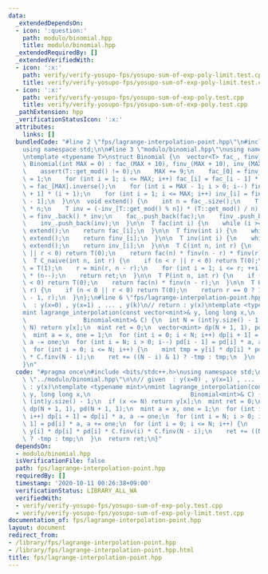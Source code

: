 ```yaml
---
data:
  _extendedDependsOn:
  - icon: ':question:'
    path: modulo/binomial.hpp
    title: modulo/binomial.hpp
  _extendedRequiredBy: []
  _extendedVerifiedWith:
  - icon: ':x:'
    path: verify/verify-yosupo-fps/yosupo-sum-of-exp-poly-limit.test.cpp
    title: verify/verify-yosupo-fps/yosupo-sum-of-exp-poly-limit.test.cpp
  - icon: ':x:'
    path: verify/verify-yosupo-fps/yosupo-sum-of-exp-poly.test.cpp
    title: verify/verify-yosupo-fps/yosupo-sum-of-exp-poly.test.cpp
  _pathExtension: hpp
  _verificationStatusIcon: ':x:'
  attributes:
    links: []
  bundledCode: "#line 2 \"fps/lagrange-interpolation-point.hpp\"\n#include <bits/stdc++.h>\n\
    using namespace std;\n\n#line 3 \"modulo/binomial.hpp\"\nusing namespace std;\n\
    \ntemplate <typename T>\nstruct Binomial {\n  vector<T> fac_, finv_, inv_;\n \
    \ Binomial(int MAX = 0) : fac_(MAX + 10), finv_(MAX + 10), inv_(MAX + 10) {\n\
    \    assert(T::get_mod() != 0);\n    MAX += 9;\n    fac_[0] = finv_[0] = inv_[0]\
    \ = 1;\n    for (int i = 1; i <= MAX; i++) fac_[i] = fac_[i - 1] * i;\n    finv_[MAX]\
    \ = fac_[MAX].inverse();\n    for (int i = MAX - 1; i > 0; i--) finv_[i] = finv_[i\
    \ + 1] * (i + 1);\n    for (int i = 1; i <= MAX; i++) inv_[i] = finv_[i] * fac_[i\
    \ - 1];\n  }\n\n  void extend() {\n    int n = fac_.size();\n    T fac = fac_.back()\
    \ * n;\n    T inv = (-inv_[T::get_mod() % n]) * (T::get_mod() / n);\n    T finv\
    \ = finv_.back() * inv;\n    fac_.push_back(fac);\n    finv_.push_back(finv);\n\
    \    inv_.push_back(inv);\n  }\n\n  T fac(int i) {\n    while (i >= (int)fac_.size())\
    \ extend();\n    return fac_[i];\n  }\n\n  T finv(int i) {\n    while (i >= (int)finv_.size())\
    \ extend();\n    return finv_[i];\n  }\n\n  T inv(int i) {\n    while (i >= (int)inv_.size())\
    \ extend();\n    return inv_[i];\n  }\n\n  T C(int n, int r) {\n    if (n < r\
    \ || r < 0) return T(0);\n    return fac(n) * finv(n - r) * finv(r);\n  }\n\n\
    \  T C_naive(int n, int r) {\n    if (n < r || r < 0) return T(0);\n    T ret\
    \ = T(1);\n    r = min(r, n - r);\n    for (int i = 1; i <= r; ++i) ret *= inv(i)\
    \ * (n--);\n    return ret;\n  }\n\n  T P(int n, int r) {\n    if (n < r || r\
    \ < 0) return T(0);\n    return fac(n) * finv(n - r);\n  }\n\n  T H(int n, int\
    \ r) {\n    if (n < 0 || r < 0) return T(0);\n    return r == 0 ? 1 : C(n + r\
    \ - 1, r);\n  }\n};\n#line 6 \"fps/lagrange-interpolation-point.hpp\"\n\n// given\
    \  : y(x=0) , y(x=1) , ... , y(k)\n// return : y(x)\ntemplate <typename mint>\n\
    mint lagrange_interpolation(const vector<mint>& y, long long x,\n            \
    \                Binomial<mint>& C) {\n  int N = (int)y.size() - 1;\n  if (x <=\
    \ N) return y[x];\n  mint ret = 0;\n  vector<mint> dp(N + 1, 1), pd(N + 1, 1);\n\
    \  mint a = x, one = 1;\n  for (int i = 0; i < N; i++) dp[i + 1] = dp[i] * a,\
    \ a -= one;\n  for (int i = N; i > 0; i--) pd[i - 1] = pd[i] * a, a += one;\n\
    \  for (int i = 0; i <= N; i++) {\n    mint tmp = y[i] * dp[i] * pd[i] * C.finv(i)\
    \ * C.finv(N - i);\n    ret += ((N - i) & 1) ? -tmp : tmp;\n  }\n  return ret;\n\
    }\n"
  code: "#pragma once\n#include <bits/stdc++.h>\nusing namespace std;\n\n#include\
    \ \"../modulo/binomial.hpp\"\n\n// given  : y(x=0) , y(x=1) , ... , y(k)\n// return\
    \ : y(x)\ntemplate <typename mint>\nmint lagrange_interpolation(const vector<mint>&\
    \ y, long long x,\n                            Binomial<mint>& C) {\n  int N =\
    \ (int)y.size() - 1;\n  if (x <= N) return y[x];\n  mint ret = 0;\n  vector<mint>\
    \ dp(N + 1, 1), pd(N + 1, 1);\n  mint a = x, one = 1;\n  for (int i = 0; i < N;\
    \ i++) dp[i + 1] = dp[i] * a, a -= one;\n  for (int i = N; i > 0; i--) pd[i -\
    \ 1] = pd[i] * a, a += one;\n  for (int i = 0; i <= N; i++) {\n    mint tmp =\
    \ y[i] * dp[i] * pd[i] * C.finv(i) * C.finv(N - i);\n    ret += ((N - i) & 1)\
    \ ? -tmp : tmp;\n  }\n  return ret;\n}"
  dependsOn:
  - modulo/binomial.hpp
  isVerificationFile: false
  path: fps/lagrange-interpolation-point.hpp
  requiredBy: []
  timestamp: '2020-10-11 00:26:38+09:00'
  verificationStatus: LIBRARY_ALL_WA
  verifiedWith:
  - verify/verify-yosupo-fps/yosupo-sum-of-exp-poly.test.cpp
  - verify/verify-yosupo-fps/yosupo-sum-of-exp-poly-limit.test.cpp
documentation_of: fps/lagrange-interpolation-point.hpp
layout: document
redirect_from:
- /library/fps/lagrange-interpolation-point.hpp
- /library/fps/lagrange-interpolation-point.hpp.html
title: fps/lagrange-interpolation-point.hpp
---
```

